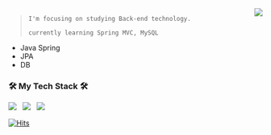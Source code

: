 <img align='right' src="http://mazassumnida.wtf/api/v2/generate_badge?boj=insi2000">

> `I'm focusing on studying Back-end technology.`
> 
> `currently learning Spring MVC, MySQL`
 - Java Spring
 - JPA
 - DB


<h3 align="left"><b>🛠 My Tech Stack 🛠</b></h3>
<p align="left">
<img src="https://img.shields.io/badge/Spring-6DB33F?style=flat-square&logo=Spring&logoColor=white"/></a> &nbsp
<img src="https://img.shields.io/badge/Java-007396?style=flat-square&logo=Java&logoColor=white"/></a> &nbsp
<img src="https://img.shields.io/badge/C++-00599C?style=flat-square&logo=c%2B%2B&logoColor=white"/></a>


[![Hits](https://hits.seeyoufarm.com/api/count/incr/badge.svg?url=https%3A%2F%2Fgithub.com%2Fin-seo&count_bg=%23C7E5B0&title_bg=%236C6A8A&icon=bitrise.svg&icon_color=%23ACF396&title=hits&edge_flat=false)](https://hits.seeyoufarm.com)
